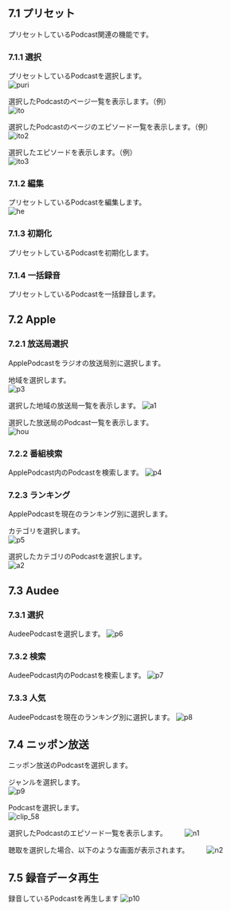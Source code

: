 ## 7.1 プリセット  
プリセットしているPodcast関連の機能です。
### 7.1.1 選択  
プリセットしているPodcastを選択します。  
![puri](https://github.com/user-attachments/assets/be5c839a-1abd-404a-8dc3-5c8ca31c953e)
  
選択したPodcastのページ一覧を表示します。（例）  
![ito](https://github.com/user-attachments/assets/94f05406-221f-434d-95cc-14c9fc284af2)
  
選択したPodcastのページのエピソード一覧を表示します。（例）  
![ito2](https://github.com/user-attachments/assets/43a43f19-fdc5-4a35-a573-bf2a6a6767f4)
  
選択したエピソードを表示します。（例）  
![ito3](https://github.com/user-attachments/assets/8051b798-9821-467e-ad35-ba3b8de7198f)

### 7.1.2 編集  
プリセットしているPodcastを編集します。  
![he](https://github.com/user-attachments/assets/8671c9a8-1975-45bc-8c3f-cf9e6727ba8b)
  
### 7.1.3 初期化  
プリセットしているPodcastを初期化します。

### 7.1.4 一括録音  
プリセットしているPodcastを一括録音します。
## 7.2 Apple 
### 7.2.1 放送局選択  
ApplePodcastをラジオの放送局別に選択します。  
  
地域を選択します。  
![p3](https://github.com/user-attachments/assets/737310a5-1a46-4bdc-a5fa-8406987b1772)
  
選択した地域の放送局一覧を表示します。
![a1](https://github.com/user-attachments/assets/11c9ee03-c69e-487d-b409-1020ec658208)
  
選択した放送局のPodcast一覧を表示します。  
![hou](https://github.com/user-attachments/assets/1f92ff04-9632-42d3-945b-d6c97644c675)

### 7.2.2 番組検索  
ApplePodcast内のPodcastを検索します。
![p4](https://github.com/user-attachments/assets/33eb42d1-2fcd-4b59-9412-e589d5636e25)
  
### 7.2.3 ランキング  
ApplePodcastを現在のランキング別に選択します。  
  
カテゴリを選択します。  
![p5](https://github.com/user-attachments/assets/62b2244a-b99e-4cc2-bc57-afa3d6aca40c)
  
選択したカテゴリのPodcastを選択します。    
![a2](https://github.com/user-attachments/assets/afbebede-71ae-4874-804c-a9ea3ec27277)
  
## 7.3 Audee  
### 7.3.1 選択  
AudeePodcastを選択します。
![p6](https://github.com/user-attachments/assets/e82a2aea-68ce-4838-bc70-a6ed015c9dd6)

### 7.3.2 検索  
AudeePodcast内のPodcastを検索します。
![p7](https://github.com/user-attachments/assets/bf9fe4fa-cc4d-4443-8530-32c232247704)

### 7.3.3 人気    
AudeePodcastを現在のランキング別に選択します。
![p8](https://github.com/user-attachments/assets/c3314fbf-c89b-42ee-8f43-c2fc34333c47)

## 7.4 ニッポン放送  
ニッポン放送のPodcastを選択します。  
  
ジャンルを選択します。  
![p9](https://github.com/user-attachments/assets/ffccb083-402c-411b-b336-61adba56d155)
  
Podcastを選択します。   
![clip_58](https://github.com/user-attachments/assets/196ddee6-fe06-4a36-a33c-f2ff3b07ed38)
  
選択したPodcastのエピソード一覧を表示します。  　　
![n1](https://github.com/user-attachments/assets/547fc34d-509e-4384-94d3-0eb5b7c16fc5)
  
聴取を選択した場合、以下のような画面が表示されます。  　　
![n2](https://github.com/user-attachments/assets/b6c27795-46fb-41b4-8389-3f3c4d61b44e)
  
## 7.5 録音データ再生  
録音しているPodcastを再生します
![p10](https://github.com/user-attachments/assets/a184c995-a3fa-4339-8134-ce67cfb57e6b)
